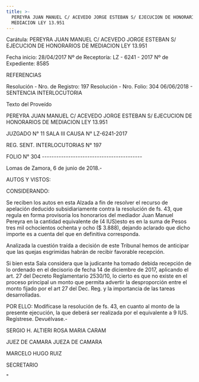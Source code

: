 ```yaml
---
title: >-
  PEREYRA JUAN MANUEL C/ ACEVEDO JORGE ESTEBAN S/ EJECUCION DE HONORARIOS DE
  MEDIACION LEY 13.951
---
```

Carátula:  PEREYRA JUAN MANUEL C/ ACEVEDO JORGE ESTEBAN S/ EJECUCION DE HONORARIOS DE MEDIACION LEY 13.951

Fecha inicio:  28/04/2017 Nº de Receptoría:  LZ - 6241 - 2017 Nº de Expediente:  8585 

REFERENCIAS

Resolución - Nro. de Registro:  197 Resolución - Nro. Folio:  304 06/06/2018 - SENTENCIA INTERLOCUTORIA

Texto del Proveído 

PEREYRA JUAN MANUEL C/ ACEVEDO JORGE ESTEBAN S/ EJECUCION DE HONORARIOS DE MEDIACION LEY 13.951

JUZGADO N° 11 SALA III CAUSA N° LZ-6241-2017

REG. SENT. INTERLOCUTORIAS N° 197

FOLIO N° 304 ------------------------------------------

 

Lomas de Zamora, 6 de junio de 2018.-

 

AUTOS Y VISTOS:

CONSIDERANDO:

Se reciben los autos en esta Alzada a fin de resolver el recurso de apelación deducido subsidiariamente contra la resolución de fs. 43, que regula en forma provisoria los honorarios del mediador Juan Manuel Pereyra en la cantidad equivalente de (4 IUS)esto es en la suma de Pesos tres mil ochocientos ochenta y ocho ($ 3.888), dejando aclarado que dicho importe es a cuenta del que en definitiva corresponda.

Analizada la cuestión traída a decisión de este Tribunal hemos de anticipar que las quejas esgrimidas habrán de recibir favorable recepción.

Si bien esta Sala considera que la judicante ha tomado debida recepción de lo ordenado en el decisorio de fecha 14 de diciembre de 2017, aplicando el art. 27 del Decreto Reglamentario 2530/10, lo cierto es que no existe en el proceso principal un monto que permita advertir la desproporción entre el monto fijado por el art 27 del Dec. Reg. y la importancia de las tareas desarrolladas.

POR ELLO: Modifícase la resolución de fs. 43, en cuanto al monto de la presente ejecución, la que deberá ser realizada por el equivalente a 9 IUS. Regístrese. Devuélvase.-

 

SERGIO H. ALTIERI ROSA MARIA CARAM

JUEZ DE CAMARA JUEZA DE CAMARA

 

 

MARCELO HUGO RUIZ

SECRETARIO

 "
